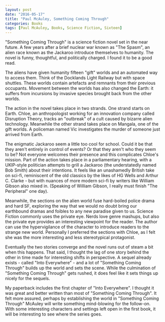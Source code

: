 ```yaml
---
layout: post
date: "2016-05-17"
title: "Paul McAuley, Something Coming Through"
categories: Books
tags: [Paul McAuley, Books, Science Fiction, Sixteen]
---
```

"Something Coming Through" is a science fiction novel set in the near future. A few years after a brief nuclear war known as "The Spasm", an alien race known as the Jackaroo introduce themselves to humanity. The novel is funny, thoughtful, and politically charged. I found it to be a good read.

The aliens have given humanity fifteen "gift" worlds and an automated way to access them. Think of the Docklands Light Railway but with space shuttles. These worlds contain artefacts and remnants from their previous occupants. Movement between the worlds has also changed the Earth: it suffers from incursions by invasive species brought back from the other worlds.

The action in the novel takes place in two strands. One strand starts on Earth. Chloe, an anthropologist working for an innovation company called Disruption Theory, tracks an "outbreak" of a cult caused by bizarre alien technology. Meanwhile the other strand takes place on Mangala, one of the gift worlds. A policeman named Vic investigates the murder of someone just arrived from Earth.

The enigmatic Jackaroo seem a little too cool for school. Could it be that they aren't entirely in control of events? Or that they aren't who they seem to be? Not everyone welcomes their presence and this complicates Chloe's mission. Part of the action takes place in a parliamentary hearing, with a UKIP-style politician attempts to grill a Jackaroo (the understatedly named Bob Smith) about their intentions. It feels like an unashamedly British take on sci-fi, reminiscent of the old classics by the likes of HG Wells and Arthur C. Clarke - but with nuances of more modern sci-fi by writers like William Gibson also mixed in. (Speaking of William Gibson, I really must finish "The Peripheral" one day).

Meanwhile, the sections on the alien world fuse hard-boiled police drama and hard SF, exploring the way that we would no doubt bring our earthbound dramas and foibles to any new paradise given to us. Science Fiction commonly uses the private eye. Nerds love genre mashups, but also the private eye provides an interesting viewpoint for the reader. The author can use the hypervigilance of the character to introduce readers to the strange new world. Personally I preferred the sections with Chloe, as I felt she was the more interesting and less stereotypical protagonist.

Eventually the two stories converge and the novel runs out of steam a bit when this happens. That said, I thought the lag of one story behind the other in time made for interesting shifts in perspective. A sequel already exists - called "Into Everywhere" - and a lot of "Something Coming Through" builds up the world and sets the scene. While the culmination of "Something Coming Through" gets rushed, it does feel like it sets things up nicely for the sequels.

My paperback includes the first chapter of "Into Everywhere". I thought it was great and better written than most of "Something Coming Through". It felt more assured, perhaps by establishing the world in "Something Coming Through" McAuley will write something mind-blowing for the follow-on. With some interesting characters and settings left open in the first book, it will be interesting to see where the series goes.
